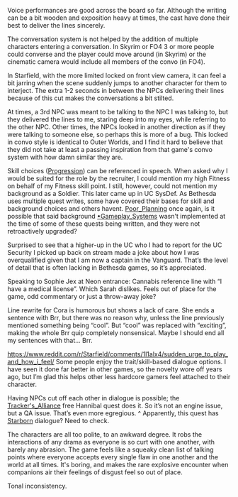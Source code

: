 
Voice performances are good across the board so far. Although the writing can be a bit wooden and exposition heavy at times, the cast have done their best to deliver the lines sincerely.

The conversation system is not helped by the addition of multiple characters entering a conversation. In Skyrim or FO4 3 or more people could converse and the player could move around (in Skyrim) or the cinematic camera would include all members of the convo (in FO4).

In Starfield, with the more limited locked on front view camera, it can feel a bit jarring when the scene suddenly jumps to another character for them to interject. The extra 1-2 seconds in between the NPCs delivering their lines because of this cut makes the conversations a bit stilted. 

At times, a 3rd NPC was meant to be talking to the NPC I was talking to, but they delivered the lines to me, staring deep into my eyes, while referring to the other NPC. Other times, the NPCs looked in another direction as if they were talking to someone else, so perhaps this is more of a bug.
	This locked in convo style is identical to Outer Worlds, and I find it hard to believe that they did not take at least a passing inspiration from that game's convo system with how damn similar they are.

Skill choices ([Progression](../Gameplay_Systems/Progression.md)) can be referenced in speech. When asked why I would be suited for the role by the recruiter, I could mention my high Fitness on behalf of my Fitness skill point.
	I still, however, could not mention my background as a Soldier.
		This later came up in UC SysDef. As Bethesda uses multiple quest writes, some have covered their bases for skill and background choices and others havent. [Poor_Planning](../Development/Poor_Planning.md) once again, is it possible that said background [•Gameplay_Systems](../Gameplay_Systems/•Gameplay_Systems.md) wasn't implemented at the time of some of these quests being written, and they were not retroactively upgraded?

Surprised to see that a higher-up in the UC who I had to report for the UC Security I picked up back on stream made a joke about how I was overqualified given that I am now a captain in the Vanguard. That’s the level of detail that is often lacking in Bethesda games, so it’s appreciated.

Speaking to Sophie Jex at Neon entrance: Cannabis reference line with “I have a medical license”. Which Sarah dislikes. Feels out of place for the game, odd commentary or just a throw-away joke?

Line rewrite for Cora is humorous but shows a lack of care. She ends a sentence with Brr, but there was no reason why, unless the line previously mentioned something being “cool”. But “cool” was replaced with “exciting”, making the whole Brr quip completely nonsensical. Maybe I should end all my sentences with that… Brr.

https://www.reddit.com/r/Starfield/comments/1l1alx4/sudden_urge_to_play_and_how_i_feel/
Some people enjoy the trait/skill-based dialogue options. I have seen it done far better in other games, so the novelty wore off years ago, but I’m glad this helps other less hardcore gamers feel attached to their character.

Having NPCs cut off each other in dialogue is possible; the [Tracker's_Alliance](../New_Updates/Tracker's_Alliance.md) free Hannibal quest does it. So it’s not an engine issue, but a QA issue. That’s even more egregious.
	^ Apparently, this quest has [Starborn](../Main_Quest/Starborn.md) dialogue? Need to check.

The characters are all too polite, to an awkward degree. It robs the interactions of any drama as everyone is so curt with one another, with barely any abrasion. The game feels like a squeaky clean list of talking points where everyone accepts every single flaw in one another and the world at all times. It's boring, and makes the rare explosive encounter when companions air their feelings of disgust feel so out of place.

Tonal inconsistency.

